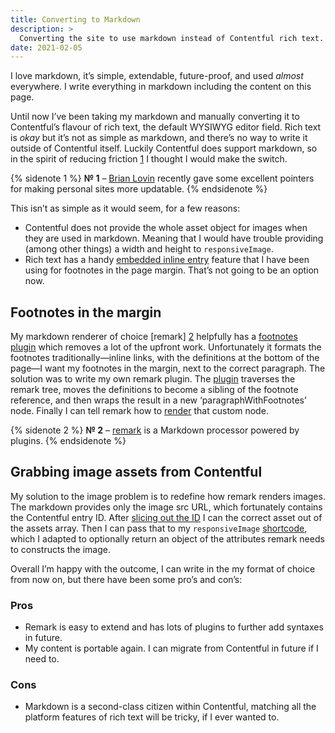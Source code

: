 ```yaml
---
title: Converting to Markdown
description: > 
  Converting the site to use markdown instead of Contentful rich text.
date: 2021-02-05
---
```


I love markdown, it’s simple, extendable, future-proof, and used _almost_
everywhere. I write everything in markdown including the content on this page.

Until now I’ve been taking my markdown and manually converting it to
Contentful’s flavour of rich text, the default WYSIWYG editor field. Rich text
is _okay_ but it’s not as simple as markdown, and there’s no way to write it
outside of Contentful itself. Luckily Contentful does support markdown, so in
the spirit of reducing friction [1](#sn-1) I thought I would
make the switch.

{% sidenote 1 %}
  **№ 1** – [Brian Lovin](https://brianlovin.com/overthought/reasons-you-arent-updating-your-personal-site)
  recently gave some excellent pointers for making personal sites more
  updatable.
{% endsidenote %}

This isn’t as simple as it would seem, for a few reasons:

- Contentful does not provide the whole asset object for images when they are
  used in markdown. Meaning that I would have trouble providing (among other
  things) a width and height to `responsiveImage`.
- Rich text has a handy [embedded inline entry][eie] feature that I have been
  using for footnotes in the page margin. That’s not going to be an option now.

[eie]: https://www.contentful.com/developers/docs/concepts/rich-text/#embedded-and-linked-entries

## Footnotes in the margin

My markdown renderer of choice [remark] [2](#sn-2) helpfully has a [footnotes plugin][footplug]
which removes a lot of the upfront work. Unfortunately it
formats the footnotes traditionally—inline links, with the definitions at the
bottom of the page—I want my footnotes in the margin, next to the correct
paragraph. The solution was to write my own remark plugin. The [plugin][custom]
traverses the remark tree, moves the definitions to become a sibling of the
footnote reference, and then wraps the result in a new ‘paragraphWithFootnotes’
node. Finally I can tell remark how to [render] that custom node.

{% sidenote 2 %}
  **№ 2** – [remark](https://remark.js.org) is a Markdown processor powered by plugins.
{% endsidenote %}

[footplug]: https://github.com/remarkjs/remark-footnotes
[custom]: https://github.com/LkeMitchll/interroban.gg/blob/006fe925f8a48723e0e0c2aff5bdf760102687ed/helpers/footnotes.js
[render]: https://github.com/LkeMitchll/interroban.gg/blob/7206dbf9db2a2e2c43575dc3748ebc857b9e9d88/shortcodes/markdown.js#L23

## Grabbing image assets from Contentful

My solution to the image problem is to redefine how remark renders images. The
markdown provides only the image src URL, which fortunately contains the
Contentful entry ID. After [slicing out the ID][ids] I can the correct asset
out of the assets array. Then I can pass that to my `responsiveImage`
[shortcode][short], which I adapted to optionally return an object of the
attributes remark needs to constructs the image.

[ids]: https://github.com/LkeMitchll/interroban.gg/blob/7206dbf9db2a2e2c43575dc3748ebc857b9e9d88/shortcodes/markdown.js#L28
[short]: https://github.com/LkeMitchll/interroban.gg/blob/cc508424c492d7f296f1cdb8c72d08e27b773244/shortcodes/responsiveImage.js

Overall I’m happy with the outcome, I can write in the my format of choice from
now on, but there have been some pro’s and con’s:

### Pros

- Remark is easy to extend and has lots of plugins to further add syntaxes in
  future.
- My content is portable again. I can migrate from Contentful in future if I
  need to.

### Cons

- Markdown is a second-class citizen within Contentful, matching all the
  platform features of rich text will be tricky, if I ever wanted to.
